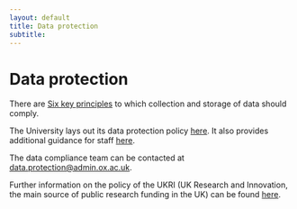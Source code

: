 ```yaml
---
layout: default
title: Data protection
subtitle: 
---
```


# Data protection

There are [Six key principles](https://unioxfordnexus.sharepoint.com/sites/ADMN-UASMosaicDocumentHub/Compliance/Forms/AllItems.aspx?id=%2Fsites%2FADMN%2DUASMosaicDocumentHub%2FCompliance%2F18%5F04%5F30%5FPrinciples%5Froadmap%5FFINAL%2Epdf&parent=%2Fsites%2FADMN%2DUASMosaicDocumentHub%2FCompliance) to which collection and storage of data should comply.

The University lays out its data protection policy [here](https://compliance.admin.ox.ac.uk/data-protection-policy). It also provides additional guidance for staff [here](https://compliance.admin.ox.ac.uk/staff-guidance).

The data compliance team can be contacted at [data.protection@admin.ox.ac.uk](mailto:data.protection@admin.ox.ac.uk).
 
Further information on the policy of the UKRI (UK Research and Innovation, the main source of public research funding in the UK) can be found [here](https://www.ukri.org/about-us/policies-standards-and-data/gdpr-and-research-an-overview-for-researchers/).
